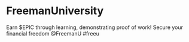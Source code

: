 # FreemanUniversity
Earn $EPIC through learning, demonstrating proof of work! Secure your financial freedom @FreemanU #freeu
